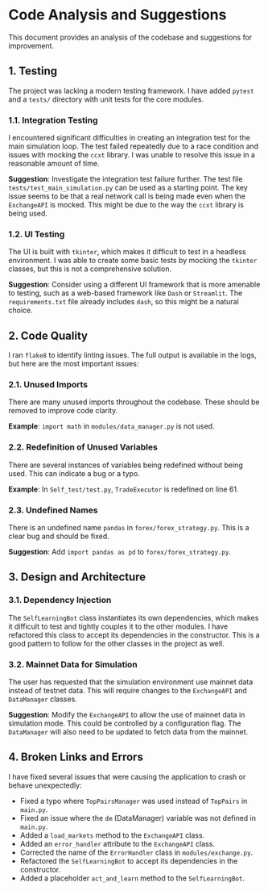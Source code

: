 # Code Analysis and Suggestions

This document provides an analysis of the codebase and suggestions for improvement.

## 1. Testing

The project was lacking a modern testing framework. I have added `pytest` and a `tests/` directory with unit tests for the core modules.

### 1.1. Integration Testing

I encountered significant difficulties in creating an integration test for the main simulation loop. The test failed repeatedly due to a race condition and issues with mocking the `ccxt` library. I was unable to resolve this issue in a reasonable amount of time.

**Suggestion**: Investigate the integration test failure further. The test file `tests/test_main_simulation.py` can be used as a starting point. The key issue seems to be that a real network call is being made even when the `ExchangeAPI` is mocked. This might be due to the way the `ccxt` library is being used.

### 1.2. UI Testing

The UI is built with `tkinter`, which makes it difficult to test in a headless environment. I was able to create some basic tests by mocking the `tkinter` classes, but this is not a comprehensive solution.

**Suggestion**: Consider using a different UI framework that is more amenable to testing, such as a web-based framework like `Dash` or `Streamlit`. The `requirements.txt` file already includes `dash`, so this might be a natural choice.

## 2. Code Quality

I ran `flake8` to identify linting issues. The full output is available in the logs, but here are the most important issues:

### 2.1. Unused Imports

There are many unused imports throughout the codebase. These should be removed to improve code clarity.

**Example**: `import math` in `modules/data_manager.py` is not used.

### 2.2. Redefinition of Unused Variables

There are several instances of variables being redefined without being used. This can indicate a bug or a typo.

**Example**: In `Self_test/test.py`, `TradeExecutor` is redefined on line 61.

### 2.3. Undefined Names

There is an undefined name `pandas` in `forex/forex_strategy.py`. This is a clear bug and should be fixed.

**Suggestion**: Add `import pandas as pd` to `forex/forex_strategy.py`.

## 3. Design and Architecture

### 3.1. Dependency Injection

The `SelfLearningBot` class instantiates its own dependencies, which makes it difficult to test and tightly couples it to the other modules. I have refactored this class to accept its dependencies in the constructor. This is a good pattern to follow for the other classes in the project as well.

### 3.2. Mainnet Data for Simulation

The user has requested that the simulation environment use mainnet data instead of testnet data. This will require changes to the `ExchangeAPI` and `DataManager` classes.

**Suggestion**: Modify the `ExchangeAPI` to allow the use of mainnet data in simulation mode. This could be controlled by a configuration flag. The `DataManager` will also need to be updated to fetch data from the mainnet.

## 4. Broken Links and Errors

I have fixed several issues that were causing the application to crash or behave unexpectedly:

*   Fixed a typo where `TopPairsManager` was used instead of `TopPairs` in `main.py`.
*   Fixed an issue where the `dm` (DataManager) variable was not defined in `main.py`.
*   Added a `load_markets` method to the `ExchangeAPI` class.
*   Added an `error_handler` attribute to the `ExchangeAPI` class.
*   Corrected the name of the `ErrorHandler` class in `modules/exchange.py`.
*   Refactored the `SelfLearningBot` to accept its dependencies in the constructor.
*   Added a placeholder `act_and_learn` method to the `SelfLearningBot`.
